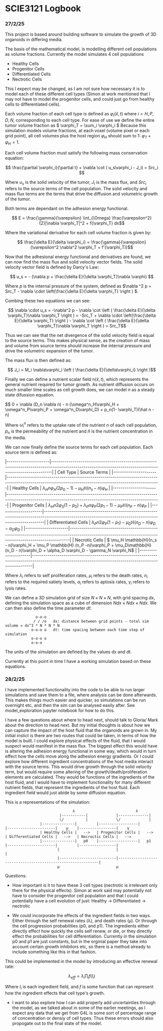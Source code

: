 <h1> SCIE3121 Logbook </h1>

<h3> 27/2/25 </h3>

This project is based around building software to simulate the growth of 3D organoids in differing media.

The basis of the mathematical model, is modelling different cell populations as volume fractions.
Currently the model simulates 4 cell populations
<ul>
    <li> Healthy Cells </li>
    <li> Progenitor Cells </li>
    <li> Differentiated Cells </li>
    <li> Nectrotic Cells </li>
</ul>

This I expect may be changed, as I am not sure how necessary it is to model each of these different cell types (Simon at work mentioned that I may not have to model the progenitor cells, and could just go from healthy cells to differentiated cells).

Each volume fraction of each cell type is defined as $\varphi_i (\hat x, t)$ where $i = {H, P, D, N}$, corresponding to each cell type.
For ease of use we define the entire tumor volume fraction as $ \varphi_T = \sum_i \varphi_i $
Because this simulation models volume fractions, at each voxel (volume pixel or each grid point), all cell volumes plus the host region $\varphi_H$ should sum to 1: $\varphi_T + \varphi_H = 1$.

Each cell volume fraction must satisfy the following mass conservation equation:

$$ \frac{\partial \varphi_i}{\partial t} + \nabla \cot ( u_s\varphi_i - J_i) = Src_i $$

Where $u_s$ is the solid velocity of the tumor, $J_i$ is the mass flux, and $Src_i$ refers to the source terms of the cell population.
The solid velocity and mass flux terms are the terms that drive the diffusion and volumetric growth of the tumor. 

Both terms are dependant on the adhesion energy functional.

$$ E = \frac{\gamma}{\varepsilon} \int_{\Omega} \frac{\varepsilon^2}{2}|\nabla \varphi_T|^2  + f(\varphi_T) dx$$

Where the variational derivative for each cell volume fraction is given by:

$$ \frac{\delta E}{\delta \varphi_i} = \frac{\gamma}{\varepsilon} (\varepsilon^2 \nabla^2 \varphi_T + f'(\varphi_T))$$ 


Now that the adhesional energy functional and derivatives are found, we can now find the mass flux and solid velocity vector fields.
The solid velocity vector field is defined by Darcy's Law:

$$ u_s = - (\nabla p + \frac{\delta E}{\delta \varphi_T}\nabla \varphi)  $$

Where $p$ is the internal pressure of the system, defined as $\nabla ^2 p = Src_T - \nabla \cdot \left(\frac{\delta E}{\delta \varphi_T} \right ) $.

Combing these two equations we can see:

$$ \nabla \cdot u_s = -\nabla^2 p - \nabla \cot \left ( \frac{\delta E}{\delta \varphi_T}\nabla \varphi_T \right ) = -Src_T + \nabla \cdot \left(\frac{\delta E}{\delta \varphi_T} \right ) - \nabla \cot \left ( \frac{\delta E}{\delta \varphi_T}\nabla \varphi_T \right ) = Src_T$$

Thus we can see that the net divergence of the solid velocity field is equal to the source terms. This makes physical sense, as the creation of mass and volume from source terms should increase the internal pressure and drive the volumetric expansion of the tumor.

The mass flux is then defined as:

$$ J_i = M_i \nabla\varphi_i \left ( \frac{\delta E}{\delta\varphi_i} \right )$$

Finally we can define a nutrient scalar field $n(\hat x, t)$, which represents the general nutrient required for tumor growth. As nutrient diffusion occurs on much smaller time scales as cell growth does, we can model $n$ as a steady state difussion equation.

$$ 0 = \nabla (D_n \nabla n) - n (\omega^n_H\varphi_H + \omega^n_P\varphi_P + \omega^n_D\varphi_D) + p_n(1- \varphi_T)(\hat n - n)

Where $\omega_i^n$ refers to the uptake rate of the nutrient $n$ of each cell population, $p_n$ is the permeability of the nutrient and $\hat n$ is the nutrient concentration in the media.

We can now finally define the source terms for each cell population.
Each source term is defined as: 

|----------------------|------------------------------------------------------------------------------------------------------------------------------------------------------------|
| Cell Type            | Source Terms                                                                                                                                               |
|----------------------|------------------------------------------------------------------------------------------------------------------------------------------------------------|
| Healthy Cells        | $\lambda_H n \varphi_H(2p_0 -1) - \mu_H \mathbb{H}(n_s - n)\varphi_H$                                                                                      |
|----------------------|------------------------------------------------------------------------------------------------------------------------------------------------------------|
| Progenitor Cells     | $\lambda_H n 2\varphi_S(1 - p_0) + \lambda_P n \varphi_P(2p_1 - 1) - \mu_P \mathbb{H} (n_P -n)\varphi_P$                                                   |
|----------------------|------------------------------------------------------------------------------------------------------------------------------------------------------------|
| Differentiated Cells | $\lambda_P n 2\varphi_P(1-p_1) - \mu_D\mathbb{H}(n_D - n)\varphi_D - \alpha_D \varphi_D$                                                                   |
|----------------------|------------------------------------------------------------------------------------------------------------------------------------------------------------|
| Necrotic Cells       | $ \mu_H \mathbb{H}(n_s - n)\varphi_H + \mu_P \mathbb{H} (n_P -n)\varphi_P + \mu_D\mathbb{H}(n_D - n)\varphi_D + \alpha_D \varphi_D - \gamma_N \varphi_N$   |
|----------------------|------------------------------------------------------------------------------------------------------------------------------------------------------------|

Where $\lambda_i$ refers to self proliferation rates, $\mu_i$ refers to the death rates, $n_i$ refers to the required satiety levels, $\alpha_i$ refers to aptosis rates, $\gamma_i$ refers to lysis rates.


We can define a 3D simulation grid of size $N \times N \times N$, with grid spacing $dx$, defining the simulation space as a cube of dimension $Ndx \times Ndx \times Ndx$.
We can then also define the time parameter $dt$.

                  o-o-o
                 / / /o   dx: distance between grid points - total sim volume = dx^3 * N * N * N
                o-o-o o   dt: time spacing between each time step of simulation
                o-o-o o
                o-o-o

The units of the simulation are defined by the values dx and dt. 

Currently at this point in time I have a working simulation based on these equations. 

<h3> 28/2/25 </h3>

I have implemented functionality into the code to be able to run larger simulations and save them to a file, where analysis can be done afterwards. This makes things much easier and quicker, so simulations can be run overnight etc, and then the sim can be analysed easily after. See model_exploration jupyter notebook for how to do this.

I have a few questions about where to head next, should talk to Gloria/ Mark about the direction to head next. But my initial thoughts is about how we can capture the impact of the host fluid that the organoids are grown in. My initial instict is there are two routes that could be taken, in terms of how the model is built. I could explore physical effects of the fluid, that I would suspect would manifest in the mass flux. The biggest effect this would have is altering the adhesion energy functional in some way, which would in turn effect how the cells move along the adhesion energy gradients. Or I could explore how different ingredient concentrations of the host media interact with the source terms. This would drive growth through the solid velocity term, but would require some altering of the growth/death/proliferation elements are calculated. They would be functions of the ingredients of the host fluid, and I would have to implement functionality for many different nutrient fields, that represent the ingredients of the host fluid. Each ingredient field would just abide by some diffusion equation. 

This is a representations of the simulation:



                                   λ                            λ
                             |-----------|             |--------------|
                             \/          |             \/             |
                    |---------------|         |------------------|         |----------------------|    μ    |-----------------|    γ                           
                    | Healthy Cells |   -->   | Progenitor Cells |   -->   | Differentiated Cells |   -->   | Necroctic Cells |   -->
                    |---------------|   p0    |------------------|   p1    |----------------------|         |-----------------|
                            |                          |                                                             |
                            |--------------------------|-------------------------------------------------------------|
                            μ                          μ



Questions:

- How important is it to have these 3 cell types (nectrotic is irrelevant only there for the physical effects). Simon at work said may potentially not have to consider the progenitor cell population and that I could potentially have a cell evolution of just: Healthy -> Differentiated -> nectrotic

- We could incorporate the effects of the ingredient fields in two ways. Either through the self renewal rates (λ), and death rates (μ). Or through the cell progression probabilities (p0, and p1). The ingredients either directly effect how quickly the cells self renew, or die, or they directly effect the probabilities for cell differentiation. Currently in the simulation p0 and p1 are just constants, but in the orginial paper they take into account certain growth inhibitors etc, so there is a method already to include something like this in that fashion. 

This could be implemented in the model by introducing an effective renewal rate:

$$ \lambda_{eff} = \lambda_i \prod_i f(I_i)$$

Where $I_i$ is each ingredient field, and $f$ is some function that can represent how the ingredient effects that cell type's growth.

- I want to also explore how I can add properly add uncertainties through the model, as we talked about in some of the earlier meetings, as I expect any data that we get from G4L is some sort of percentage range of concentration or densiy of cell types. Thus these errors should also propogate out to the final state of the model.

